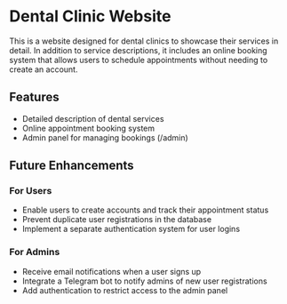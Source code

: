 # Dental Clinic Website  

This is a website designed for dental clinics to showcase their services in detail. In addition to service descriptions, it includes an online booking system that allows users to schedule appointments without needing to create an account.  

## Features  

- Detailed description of dental services  
- Online appointment booking system  
- Admin panel for managing bookings (/admin)  

## Future Enhancements  

### For Users  
- Enable users to create accounts and track their appointment status  
- Prevent duplicate user registrations in the database  
- Implement a separate authentication system for user logins  

### For Admins  
- Receive email notifications when a user signs up  
- Integrate a Telegram bot to notify admins of new user registrations  
- Add authentication to restrict access to the admin panel